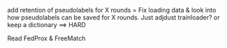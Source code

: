 add retention of pseudolabels for X rounds  = 
Fix loading data & look into how pseudolabels can be saved for X rounds. Just adjdust trainloader? or keep a dictionary ==> HARD

Read FedProx & FreeMatch
